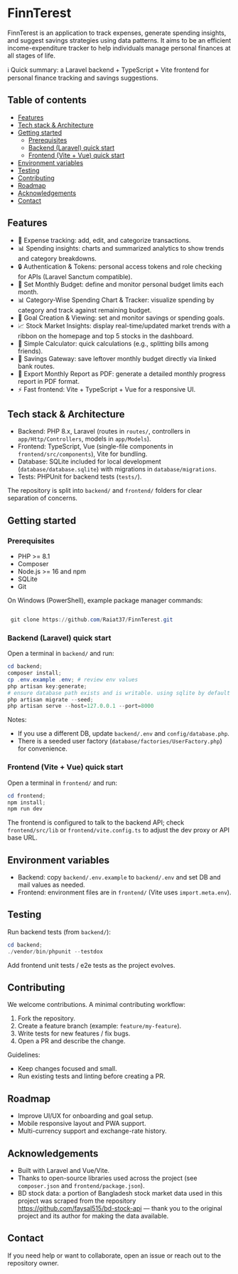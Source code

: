 # FinnTerest

FinnTerest is an application to track expenses, generate spending insights, and suggest savings strategies using data patterns. It aims to be an efficient income-expenditure tracker to help individuals manage personal finances at all stages of life.


ℹ️ Quick summary: a Laravel backend + TypeScript + Vite frontend for personal finance tracking and savings suggestions.

## Table of contents

- [Features](#features)
- [Tech stack & Architecture](#tech-stack--architecture)
- [Getting started](#getting-started)
  - [Prerequisites](#prerequisites)
  - [Backend (Laravel) quick start](#backend-laravel-quick-start)
  - [Frontend (Vite + Vue) quick start](#frontend-vite--vue-quick-start)
- [Environment variables](#environment-variables)
- [Testing](#testing)
- [Contributing](#contributing)
- [Roadmap](#roadmap)
- [Acknowledgements](#acknowledgements)
- [Contact](#contact)

## Features

- 💸 Expense tracking: add, edit, and categorize transactions.
- 📊 Spending insights: charts and summarized analytics to show trends and category breakdowns.
- 🔒 Authentication & Tokens: personal access tokens and role checking for APIs (Laravel Sanctum compatible).
- 📅 Set Monthly Budget: define and monitor personal budget limits each month.
- 📊 Category-Wise Spending Chart & Tracker: visualize spending by category and track against remaining budget.
- 🎯 Goal Creation & Viewing: set and monitor savings or spending goals.
- 📈 Stock Market Insights: display real-time/updated market trends with a ribbon on the homepage and top 5 stocks in the dashboard.
- 🧮 Simple Calculator: quick calculations (e.g., splitting bills among friends).
- 🏦 Savings Gateway: save leftover monthly budget directly via linked bank routes.
- 📑 Export Monthly Report as PDF: generate a detailed monthly progress report in PDF format.
- ⚡ Fast frontend: Vite + TypeScript + Vue for a responsive UI.


## Tech stack & Architecture

- Backend: PHP 8.x, Laravel (routes in `routes/`, controllers in `app/Http/Controllers`, models in `app/Models`).
- Frontend: TypeScript, Vue (single-file components in `frontend/src/components`), Vite for bundling.
- Database: SQLite included for local development (`database/database.sqlite`) with migrations in `database/migrations`.
- Tests: PHPUnit for backend tests (`tests/`).

The repository is split into `backend/` and `frontend/` folders for clear separation of concerns.

## Getting started

### Prerequisites

- PHP >= 8.1
- Composer
- Node.js >= 16 and npm 
- SQLite 
- Git

On Windows (PowerShell), example package manager commands:

```powershell

 git clone https://github.com/Raiat37/FinnTerest.git

```

### Backend (Laravel) quick start

Open a terminal in `backend/` and run:

```powershell
cd backend;
composer install;
cp .env.example .env; # review env values
php artisan key:generate;
# ensure database path exists and is writable. using sqlite by default
php artisan migrate --seed;
php artisan serve --host=127.0.0.1 --port=8000
```

Notes:

- If you use a different DB, update `backend/.env` and `config/database.php`.
- There is a seeded user factory (`database/factories/UserFactory.php`) for convenience.

### Frontend (Vite + Vue) quick start

Open a terminal in `frontend/` and run:

```powershell
cd frontend;
npm install;
npm run dev
```

The frontend is configured to talk to the backend API; check `frontend/src/lib` or `frontend/vite.config.ts` to adjust the dev proxy or API base URL.

## Environment variables

- Backend: copy `backend/.env.example` to `backend/.env` and set DB and mail values as needed.
- Frontend: environment files are in `frontend/` (Vite uses `import.meta.env`).

## Testing

Run backend tests (from `backend/`):

```powershell
cd backend;
./vendor/bin/phpunit --testdox
```

Add frontend unit tests / e2e tests as the project evolves.

## Contributing

We welcome contributions. A minimal contributing workflow:

1. Fork the repository.
2. Create a feature branch (example: `feature/my-feature`).
3. Write tests for new features / fix bugs.
4. Open a PR and describe the change.

Guidelines:

- Keep changes focused and small.
- Run existing tests and linting before creating a PR.

## Roadmap

- Improve UI/UX for onboarding and goal setup.
- Mobile responsive layout and PWA support.
- Multi-currency support and exchange-rate history.


## Acknowledgements

- Built with Laravel and Vue/Vite.
- Thanks to open-source libraries used across the project (see `composer.json` and `frontend/package.json`).
- BD stock data: a portion of Bangladesh stock market data used in this project was scraped from the repository https://github.com/faysal515/bd-stock-api — thank you to the original project and its author for making the data available.

## Contact

If you need help or want to collaborate, open an issue or reach out to the repository owner.